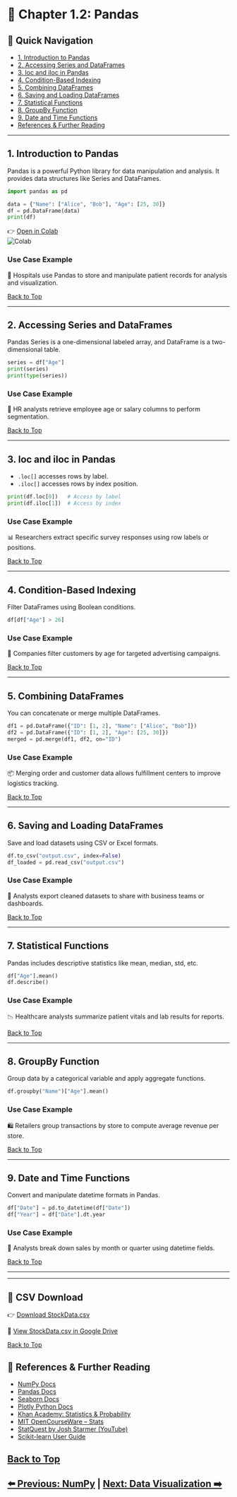 
# 🐼 Chapter 1.2: Pandas

## 📌 Quick Navigation
- [1. Introduction to Pandas](#1-introduction-to-pandas)
- [2. Accessing Series and DataFrames](#2-accessing-series-and-dataframes)
- [3. loc and iloc in Pandas](#3-loc-and-iloc-in-pandas)
- [4. Condition-Based Indexing](#4-condition-based-indexing)
- [5. Combining DataFrames](#5-combining-dataframes)
- [6. Saving and Loading DataFrames](#6-saving-and-loading-dataframes)
- [7. Statistical Functions](#7-statistical-functions)
- [8. GroupBy Function](#8-groupby-function)
- [9. Date and Time Functions](#9-date-and-time-functions)
- [References & Further Reading](#references--further-reading)

---

## 1. Introduction to Pandas

Pandas is a powerful Python library for data manipulation and analysis. It provides data structures like Series and DataFrames.

```python
import pandas as pd

data = {"Name": ["Alice", "Bob"], "Age": [25, 30]}
df = pd.DataFrame(data)
print(df)
```

👉 [Open in Colab](https://colab.research.google.com/drive/1O9FIzLybtd6OOYuk75wBQS_H9Yk4iAzR?usp=sharing)  
![Colab](https://colab.research.google.com/assets/colab-badge.svg)

### Use Case Example
🏥 Hospitals use Pandas to store and manipulate patient records for analysis and visualization.

[Back to Top](#-quick-navigation)

---

## 2. Accessing Series and DataFrames

Pandas Series is a one-dimensional labeled array, and DataFrame is a two-dimensional table.

```python
series = df["Age"]
print(series)
print(type(series))
```

### Use Case Example
💼 HR analysts retrieve employee age or salary columns to perform segmentation.

[Back to Top](#-quick-navigation)

---

## 3. loc and iloc in Pandas

- `.loc[]` accesses rows by label.
- `.iloc[]` accesses rows by index position.

```python
print(df.loc[0])   # Access by label
print(df.iloc[1])  # Access by index
```

### Use Case Example
📊 Researchers extract specific survey responses using row labels or positions.

[Back to Top](#-quick-navigation)

---

## 4. Condition-Based Indexing

Filter DataFrames using Boolean conditions.

```python
df[df["Age"] > 26]
```

### Use Case Example
🏢 Companies filter customers by age for targeted advertising campaigns.

[Back to Top](#-quick-navigation)

---

## 5. Combining DataFrames

You can concatenate or merge multiple DataFrames.

```python
df1 = pd.DataFrame({"ID": [1, 2], "Name": ["Alice", "Bob"]})
df2 = pd.DataFrame({"ID": [1, 2], "Age": [25, 30]})
merged = pd.merge(df1, df2, on="ID")
```

### Use Case Example
📦 Merging order and customer data allows fulfillment centers to improve logistics tracking.

[Back to Top](#-quick-navigation)

---

## 6. Saving and Loading DataFrames

Save and load datasets using CSV or Excel formats.

```python
df.to_csv("output.csv", index=False)
df_loaded = pd.read_csv("output.csv")
```

### Use Case Example
💽 Analysts export cleaned datasets to share with business teams or dashboards.

[Back to Top](#-quick-navigation)

---

## 7. Statistical Functions

Pandas includes descriptive statistics like mean, median, std, etc.

```python
df["Age"].mean()
df.describe()
```

### Use Case Example
📉 Healthcare analysts summarize patient vitals and lab results for reports.

[Back to Top](#-quick-navigation)

---

## 8. GroupBy Function

Group data by a categorical variable and apply aggregate functions.

```python
df.groupby("Name")["Age"].mean()
```

### Use Case Example
🛍️ Retailers group transactions by store to compute average revenue per store.

[Back to Top](#-quick-navigation)

---

## 9. Date and Time Functions

Convert and manipulate datetime formats in Pandas.

```python
df["Date"] = pd.to_datetime(df["Date"])
df["Year"] = df["Date"].dt.year
```

### Use Case Example
📅 Analysts break down sales by month or quarter using datetime fields.

[Back to Top](#-quick-navigation)

---


---

## 📂 CSV Download

👉 [Download StockData.csv](https://drive.google.com/uc?export=download&id=1tWn3Rd2t2BnPYi5bwAmi-joRjh06t_AH)

📎 [View StockData.csv in Google Drive](https://drive.google.com/file/d/1tWn3Rd2t2BnPYi5bwAmi-joRjh06t_AH/view)

[Back to Top](#-quick-navigation)


## 🔗 References & Further Reading

- [NumPy Docs](https://numpy.org/doc/)
- [Pandas Docs](https://pandas.pydata.org/docs/)
- [Seaborn Docs](https://seaborn.pydata.org/)
- [Plotly Python Docs](https://plotly.com/python/)
- [Khan Academy: Statistics & Probability](https://www.khanacademy.org/math/statistics-probability)
- [MIT OpenCourseWare – Stats](https://ocw.mit.edu/)
- [StatQuest by Josh Starmer (YouTube)](https://www.youtube.com/user/joshstarmer)
- [Scikit-learn User Guide](https://scikit-learn.org/stable/user_guide.html)

[Back to Top](#-quick-navigation)
---
[⬅️ Previous: NumPy](05-numpy.md) | [Next: Data Visualization ➡️](07-data-visualization.md)
---